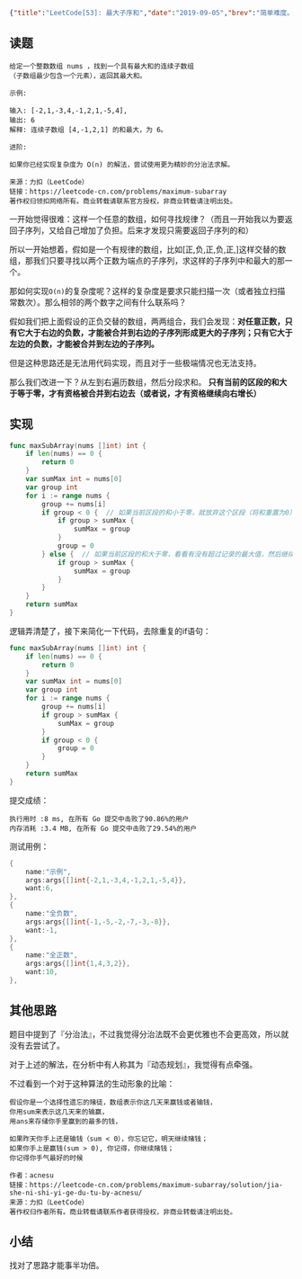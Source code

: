 ```json lw-blog-meta
{"title":"LeetCode[53]: 最大子序和","date":"2019-09-05","brev":"简单难度。但是如果没有想清楚其中的规律的话，很难做。","tags":["算法与数据结构"]}
```



## 读题

```text
给定一个整数数组 nums ，找到一个具有最大和的连续子数组
（子数组最少包含一个元素），返回其最大和。

示例:

输入: [-2,1,-3,4,-1,2,1,-5,4],
输出: 6
解释: 连续子数组 [4,-1,2,1] 的和最大，为 6。

进阶:

如果你已经实现复杂度为 O(n) 的解法，尝试使用更为精妙的分治法求解。

来源：力扣（LeetCode）
链接：https://leetcode-cn.com/problems/maximum-subarray
著作权归领扣网络所有。商业转载请联系官方授权，非商业转载请注明出处。
```

一开始觉得很难：这样一个任意的数组，如何寻找规律？（而且一开始我以为要返回子序列，又给自己增加了负担。后来才发现只需要返回子序列的和）

所以一开始想着，假如是一个有规律的数组，比如\[正,负,正,负,正,\]这样交替的数组，那我们只要寻找以两个正数为端点的子序列，求这样的子序列中和最大的那一个。

那如何实现`O(n)`的复杂度呢？这样的复杂度是要求只能扫描一次（或者独立扫描常数次）。那么相邻的两个数字之间有什么联系吗？

假如我们把上面假设的正负交替的数组，两两组合，我们会发现：**对任意正数，只有它大于右边的负数，才能被合并到右边的子序列形成更大的子序列；只有它大于左边的负数，才能被合并到左边的子序列。**

但是这种思路还是无法用代码实现，而且对于一些极端情况也无法支持。

那么我们改进一下？从左到右遍历数组，然后分段求和。
**只有当前的区段的和大于等于零，才有资格被合并到右边去（或者说，才有资格继续向右增长）**

## 实现

```go
func maxSubArray(nums []int) int {
    if len(nums) == 0 {
        return 0
    }
    var sumMax int = nums[0]
    var group int
    for i := range nums {
        group += nums[i]
        if group < 0 {  // 如果当前区段的和小于零，就放弃这个区段（将和重置为0）
            if group > sumMax {
                sumMax = group
            }
            group = 0
        } else {  // 如果当前区段的和大于零，看看有没有超过记录的最大值，然后继续向右增长
            if group > sumMax {
                sumMax = group
            }
        }
    }
    return sumMax
}
```

逻辑弄清楚了，接下来简化一下代码，去除重复的if语句：

```go
func maxSubArray(nums []int) int {
    if len(nums) == 0 {
        return 0
    }
    var sumMax int = nums[0]
    var group int
    for i := range nums {
        group += nums[i]
        if group > sumMax {
            sumMax = group
        }
        if group < 0 {
            group = 0
        }
    }
    return sumMax
}
```

提交成绩：

```text
执行用时 :8 ms, 在所有 Go 提交中击败了90.86%的用户
内存消耗 :3.4 MB, 在所有 Go 提交中击败了29.54%的用户
```

测试用例：

```go
{
    name:"示例",
    args:args{[]int{-2,1,-3,4,-1,2,1,-5,4}},
    want:6,
},
{
    name:"全负数",
    args:args{[]int{-1,-5,-2,-7,-3,-8}},
    want:-1,
},
{
    name:"全正数",
    args:args{[]int{1,4,3,2}},
    want:10,
},
```

## 其他思路

题目中提到了『分治法』，不过我觉得分治法既不会更优雅也不会更高效，所以就没有去尝试了。

对于上述的解法，在分析中有人称其为『动态规划』，我觉得有点牵强。

不过看到一个对于这种算法的生动形象的比喻：

```text
假设你是一个选择性遗忘的赌徒，数组表示你这几天来赢钱或者输钱，
你用sum来表示这几天来的输赢，
用ans来存储你手里赢到的最多的钱，

如果昨天你手上还是输钱（sum < 0），你忘记它，明天继续赌钱；
如果你手上是赢钱(sum > 0), 你记得，你继续赌钱；
你记得你手气最好的时候

作者：acnesu
链接：https://leetcode-cn.com/problems/maximum-subarray/solution/jia-she-ni-shi-yi-ge-du-tu-by-acnesu/
来源：力扣（LeetCode）
著作权归作者所有。商业转载请联系作者获得授权，非商业转载请注明出处。
```

## 小结

找对了思路才能事半功倍。
